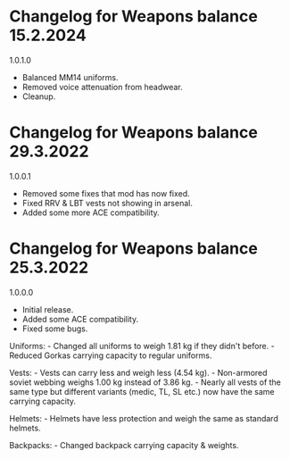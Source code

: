 # Changelog for Weapons balance 15.2.2024

1.0.1.0
- Balanced MM14 uniforms.
- Removed voice attenuation from headwear.
- Cleanup. 

# Changelog for Weapons balance 29.3.2022

1.0.0.1
- Removed some fixes that mod has now fixed.
- Fixed RRV & LBT vests not showing in arsenal.
- Added some more ACE compatibility.

# Changelog for Weapons balance 25.3.2022

1.0.0.0
- Initial release.
- Added some ACE compatibility.
- Fixed some bugs.

Uniforms: 
    - Changed all uniforms to weigh 1.81 kg if they didn't before.
    - Reduced Gorkas carrying capacity to regular uniforms.
    
Vests:
    - Vests can carry less and weigh less (4.54 kg).
    - Non-armored soviet webbing weighs 1.00 kg instead of 3.86 kg.
    - Nearly all vests of the same type but different variants (medic, TL, SL etc.) now have the same carrying capacity.

Helmets:
    - Helmets have less protection and weigh the same as standard helmets.

Backpacks:
    - Changed backpack carrying capacity & weights.
